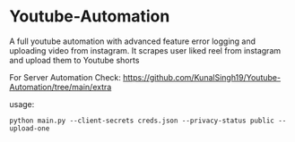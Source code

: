 # Youtube-Automation
A full youtube automation with advanced feature error logging and uploading video from instagram. It scrapes user liked reel from instagram and upload them to Youtube shorts

For Server Automation Check: https://github.com/KunalSingh19/Youtube-Automation/tree/main/extra

usage:
```
python main.py --client-secrets creds.json --privacy-status public --upload-one
```
